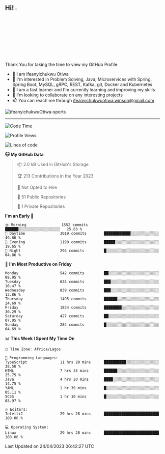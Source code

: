 <!-- BLOG-POST-LIST:START --><!-- BLOG-POST-LIST:END -->

## Hi! <img src="https://media.giphy.com/media/hvRJCLFzcasrR4ia7z/giphy.gif" width="4%"> 

Thank You for taking the time to view my GitHub Profile

- 👋 I am Ifeanyichukwu Otiwa
- 👀 I'm interested in Problem Solving, Java, Microservices with Spring, Spring Boot, MySQL, gRPC, REST, Kafka, git, Docker and Kubernetes
- 🌱 I am a fast learner and I'm currently learning and improving my skills
- 💞️ I'm looking to collaborate on any interesting projects
- 📫 You can reach me through ifeanyichukwuotiwa.winson@gmail.com

<p align="left" marginTop="10px"> <img src="https://komarev.com/ghpvc/?username=ifeanyichukwuOtiwa-sports&label=Profile%20views&color=0e75b6&style=for-the-badge" alt="ifeanyichukwuOtiwa-sports" /> </p>

***

<!--START_SECTION:waka-->
![Code Time](http://img.shields.io/badge/Code%20Time-1%2C326%20hrs%2050%20mins-blue)

![Profile Views](http://img.shields.io/badge/Profile%20Views-1-blue)

![Lines of code](https://img.shields.io/badge/From%20Hello%20World%20I%27ve%20Written-1.9%20million%20lines%20of%20code-blue)

**🐱 My GitHub Data** 

> 📦 2.0 kB Used in GitHub's Storage 
 > 
> 🏆 213 Contributions in the Year 2023
 > 
> 🚫 Not Opted to Hire
 > 
> 📜 51 Public Repositories 
 > 
> 🔑 1 Private Repositories 
 > 
**I'm an Early 🐤** 

```text
🌞 Morning                1552 commits        ██████░░░░░░░░░░░░░░░░░░░   25.63 % 
🌆 Daytime                3019 commits        ████████████░░░░░░░░░░░░░   49.86 % 
🌃 Evening                1190 commits        █████░░░░░░░░░░░░░░░░░░░░   19.65 % 
🌙 Night                  294 commits         █░░░░░░░░░░░░░░░░░░░░░░░░   04.86 % 
```
📅 **I'm Most Productive on Friday** 

```text
Monday                   542 commits         ██░░░░░░░░░░░░░░░░░░░░░░░   08.95 % 
Tuesday                  634 commits         ███░░░░░░░░░░░░░░░░░░░░░░   10.47 % 
Wednesday                839 commits         ███░░░░░░░░░░░░░░░░░░░░░░   13.86 % 
Thursday                 1495 commits        ██████░░░░░░░░░░░░░░░░░░░   24.69 % 
Friday                   1834 commits        ████████░░░░░░░░░░░░░░░░░   30.29 % 
Saturday                 427 commits         ██░░░░░░░░░░░░░░░░░░░░░░░   07.05 % 
Sunday                   284 commits         █░░░░░░░░░░░░░░░░░░░░░░░░   04.69 % 
```


📊 **This Week I Spent My Time On** 

```text
🕑︎ Time Zone: Africa/Lagos

💬 Programming Languages: 
TypeScript               11 hrs 20 mins      ██████████░░░░░░░░░░░░░░░   38.50 % 
HTML                     7 hrs 35 mins       ██████░░░░░░░░░░░░░░░░░░░   25.75 % 
Java                     4 hrs 20 mins       ████░░░░░░░░░░░░░░░░░░░░░   14.75 % 
YAML                     1 hr 30 mins        █░░░░░░░░░░░░░░░░░░░░░░░░   05.11 % 
SCSS                     1 hr 10 mins        █░░░░░░░░░░░░░░░░░░░░░░░░   03.97 % 

🔥 Editors: 
IntelliJ                 29 hrs 28 mins      █████████████████████████   100.00 % 

💻 Operating System: 
Linux                    29 hrs 28 mins      █████████████████████████   100.00 % 
```


 Last Updated on 24/04/2023 06:42:27 UTC
<!--END_SECTION:waka-->

<!--
<p align="center">
![trophy](https://github-profile-trophy.vercel.app/?username=ifeanyichukwuOtiwa-sports&theme=onedark) (https://github.com/ryo-ma/github-profile-trophy)
</p>
-->

<!---
ifeanyi-otiwa/ifeanyi-otiwa is a ✨ special ✨ repository because its `README.md` (this file) appears on your GitHub profile.
You can click the Preview link to take a look at your changes.
--->
